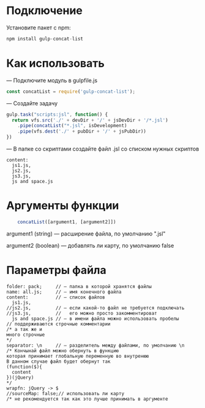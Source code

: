 # Подключение
Установите пакет с npm:
```js
npm install gulp-concat-list
```
# Как использовать
— Подключите модуль в gulpfile.js
```js
const concatList = require('gulp-concat-list');
```
— Создайте задачу
```js
gulp.task("scripts:jsl", function() {
  return vfs.src('./' + devDir + '/' + jsDevDir + '/*.jsl')
    .pipe(concatList("*.jsl", isDevelopment)
    .pipe(vfs.dest('./' + pubDir + '/' + jsPubDir))
})
```
— В папке со скриптами создайте файл .jsl со списком нужных скриптов
```
content:
  js1.js,
  js2.js,
  js3.js,
  js and space.js
```
# Аргументы функции
```js
    concatList([argument1, [argument2]])
```
argument1 (string) — расширение файла, по умолчанию ".jsl"

argument2 (boolean) — добавлять ли карту, по умолчанию false
# Параметры файла
```
folder: pack;     // — папка в которой хранятся файлы
name: all.js;     // — имя конечного файла
content:          // — список файлов
  js1.js,
//js2.js,         // — если какой-то файл не требуется подключать
//js3.js,         //   его можно просто закомментироват
  js and space.js // — в имени файла можно использовать пробелы
// поддерживаются строчные комментарии
/* а так же и
много строчные
*/
separator: \n     // — разделитель между файлами, по умолчанию \n
/* Кончынай файл можно обернуть в функцию
которая принимает глобальную переменную во внутренюю
В данном случае файл будет обернут так
(function($){
  content
})(jQuery)
*/
wrapfn: jQuery -> $
//sourceMap: false;// использовать ли карту
/* не рекомендуется так как это лучше принимать в аргументе
```
